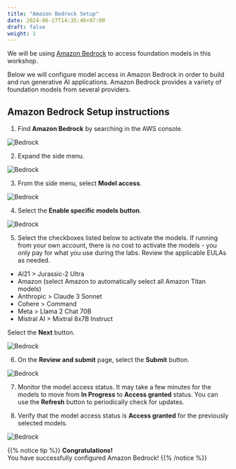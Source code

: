 ```yaml
---
title: "Amazon Bedrock Setup"
date: 2024-06-27T14:35:46+07:00
draft: false
weight: 1
---
```

We will be using [Amazon Bedrock](https://aws.amazon.com/bedrock/) to access foundation models in this workshop.

Below we will configure model access in Amazon Bedrock in order to build and run generative AI applications. Amazon Bedrock provides a variety of foundation models from several providers.

## Amazon Bedrock Setup instructions
1. Find **Amazon Bedrock** by searching in the AWS console.

![Bedrock](/images/2-Bedrock/prep/Prep-2.png)

2. Expand the side menu.

![Bedrock](/images/2-Bedrock/prep/Prep-3.png)

3. From the side menu, select **Model access**.

![Bedrock](/images/2-Bedrock/prep/Prep-4.png)

4. Select the **Enable specific models button**.

![Bedrock](/images/2-Bedrock/prep/Prep-4'.png)

5. Select the checkboxes listed below to activate the models. If running from your own account, there is no cost to activate the models - you only pay for what you use during the labs. Review the applicable EULAs as needed.

- AI21 > Jurassic-2 Ultra
- Amazon (select Amazon to automatically select all Amazon Titan models)
- Anthropic > Claude 3 Sonnet
- Cohere > Command
- Meta > Llama 2 Chat 70B
- Mistral AI > Mixtral 8x7B Instruct

Select the **Next** button.

![Bedrock](/images/2-Bedrock/prep/Prep-5.png)

6. On the **Review and submit** page, select the **Submit** button.

![Bedrock](/images/2-Bedrock/prep/Prep-6.png)

7. Monitor the model access status. It may take a few minutes for the models to move from **In Progress** to **Access granted** status. You can use the **Refresh** button to periodically check for updates.

8. Verify that the model access status is **Access granted** for the previously selected models.

![Bedrock](/images/2-Bedrock/prep/Prep-8.png)

{{% notice tip %}}
**Congratulations!**\
You have successfully configured Amazon Bedrock!
{{% /notice %}}